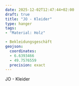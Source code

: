 ```yaml
---
date: 2025-12-02T12:47:44+02:00
draft: true
title: "JO - Kleider"
type: hanger
tags:
- "Material: Holz"

- Bekleidungsgeschäft
geojson:
  coordinates:
  - 6.6393466
  - 49.7576559
  precision: exact
---
```

JO - Kleider
